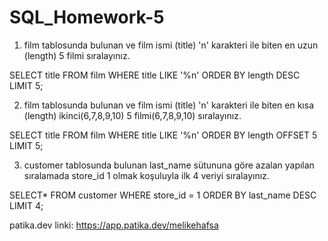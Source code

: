 # SQL_Homework-5

1. film tablosunda bulunan ve film ismi (title) 'n' karakteri ile biten en uzun (length) 5 filmi sıralayınız.

SELECT title 
FROM film 
WHERE title LIKE '%n'
ORDER BY length DESC LIMIT 5;

2. film tablosunda bulunan ve film ismi (title) 'n' karakteri ile biten en kısa (length) ikinci(6,7,8,9,10) 5 filmi(6,7,8,9,10) sıralayınız.

SELECT title 
FROM film 
WHERE title LIKE '%n'
ORDER BY length
OFFSET 5
LIMIT 5;

3. customer tablosunda bulunan last_name sütununa göre azalan yapılan sıralamada store_id 1 olmak koşuluyla ilk 4 veriyi sıralayınız.

SELECT* 
FROM customer
WHERE store_id = 1
ORDER BY last_name DESC
LIMIT 4;

patika.dev linki: https://app.patika.dev/melikehafsa
